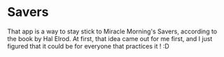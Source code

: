 # Savers
That app is a way to stay stick to Miracle Morning's Savers, according to the book by Hal Elrod. At first, that idea came out for me first, and I just figured that it could be for everyone that practices it ! :D

